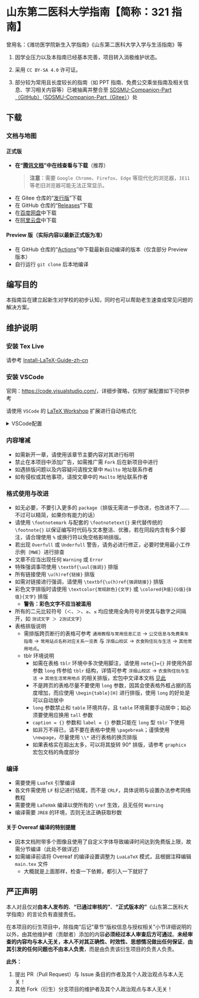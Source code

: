 # 山东第二医科大学指南【简称：321 指南】

曾用名：《潍坊医学院新生入学指南》《山东第二医科大学入学与生活指南》等

1. 因学业压力以及本指南已经基本完善，项目转入消极维护状态。

2. 采用 `CC BY-SA 4.0` 许可证。

3. 部分较为常用且长度较长的指南（如 PPT 指南、免费公交乘坐指南及相关信息、学习相关内容等）已被抽离并整合至 [SDSMU-Companion-Part（GitHub）](https://github.com/Mikachu2333/SDSMU-Companion-Part/)（[SDSMU-Companion-Part（Gitee）](https://gitee.com/linkchou/SDSMU-Companion-Part/)）处

## 下载

### 文档与地图

#### 正式版

- **在“[腾讯文档](https://docs.qq.com/s/ETcQ-ZFSrSsh6MK9bm773q)”中在线查看与下载**（推荐）
  > **注意**：需要 `Google Chrome`、`Firefox`、`Edge` 等现代化的浏览器，`IE11` 等老旧浏览器可能无法正常显示。
- 在 Gitee 仓库的“[发行版](https://gitee.com/LinkChou/sdsmu_welcome_tex/releases/latest)”下载
- 在 GitHub 仓库的“[Releases](https://github.com/Mikachu2333/sdsmu_welcome_tex/releases/latest)”下载
- 在[百度网盘](https://pan.baidu.com/share/init?surl=JadGDpjB50g_b7P8CgjVjQ&pwd=7v6k)中下载
- 在[阿里云盘](https://www.alipan.com/s/dZMvgXwkxGp)中下载

#### Preview 版（实际内容以最新正式版为准）

- 在 GitHub 仓库的“[Actions](https://github.com/Mikachu2333/sdsmu_welcome_tex/actions)”中下载最新自动编译的版本（仅含部分 Preview 版本）
- 自行运行 `git clone` 后本地编译

## 编写目的

本指南旨在建立起新生对学校的初步认知，同时也可以帮助老生速查成常见问题的解决方案。

## 维护说明

### 安装 Tex Live

请参考 [Install-LaTeX-Guide-zh-cn](http://mirrors.ctan.org/info/install-latex-guide-zh-cn/install-latex-guide-zh-cn.pdf)

### 安装 VSCode

官网：<https://code.visualstudio.com/>，详细步骤略，仅附扩展配置如下可供参考

请使用 `VSCode` 的 [LaTeX Workshop](https://marketplace.visualstudio.com/items?itemName=James-Yu.latex-workshop) 扩展进行自动格式化

<details><summary>VSCode配置</summary>

**注：** 如使用本配置文件则必须在 latexmkrc 文件中指定编译器

在本项目文件夹根目录内新建 `.vscode` 文件夹，在其中新建 `settings.json`，将下方配置复制到 `settings.json` 内即可快速配置

```json
{
    "latex-workshop.bibtex-fields.sort.enabled": true,
    "latex-workshop.bibtex-format.sort.enabled": true,
    "latex-workshop.formatting.latex": "latexindent",
    "latex-workshop.formatting.latexindent.args": [
        "-c=%DIR%/",
        "%TMPFILE%",
        "-m",
        "--GCString",
        "-l=%DIR%/latexindent.yaml"
    ],
    "latex-workshop.formatting.latexindent.path": "latexindent",
    "latex-workshop.intellisense.file.base": "both",
    "latex-workshop.intellisense.package.enabled": true,
    "latex-workshop.intellisense.triggers.latex": [],
    "latex-workshop.latex.autoBuild.run": "onSave",
    "latex-workshop.latex.autoClean.run": "onSucceeded",
    "latex-workshop.latex.build.clearLog.everyRecipeStep.enabled": false,
    "latex-workshop.latex.build.forceRecipeUsage": false,
    "latex-workshop.latex.clean.fileTypes": [
        "*.acn",
        "*.acr",
        "*.alg",
        "*.aux",
        "*.bak*",
        "*.bbl",
        "*.blg",
        "*.fdb_latexmk",
        "*.fls",
        "*.glg",
        "*.glo",
        "*.gls",
        "*.gz",
        "*.idx",
        "*.ind",
        "*.ist",
        "*.lof",
        "*.lot",
        "*.out",
        "*.synctex.gz",
        "*.toc",
        "*.xdv"
    ],
    "latex-workshop.latex.recipe.default": "first",
    "latex-workshop.latex.recipes": [
        {
            "name": "LaTeXmk",
            "tools": [
                "latexmk"
            ]
        },
        {
            "name": "LuaLaTeX",
            "tools": [
                "lualatex"
            ]
        },
        {
            "name": "XeLaTeX",
            "tools": [
                "xelatex"
            ]
        }
    ],
    "latex-workshop.latex.tools": [
        {
            "args": [
                "-synctex=1",
                "-interaction=nonstopmode",
                "-file-line-error",
                "%DIR%/main.tex"
            ],
            "command": "xelatex",
            "name": "xelatex"
        },
        {
            "args": [
                "-synctex=1",
                "-interaction=nonstopmode",
                "-shell-escape",
                "-halt-on-error",
                "-file-line-error",
                "%DIR%/main.tex"
            ],
            "command": "latexmk",
            "name": "latexmk"
        },
        {
            "args": [
                "-synctex=1",
                "-interaction=nonstopmode",
                "-shell-escape",
                "-halt-on-error",
                "-file-line-error",
                "%DIR%/main.tex"
            ],
            "command": "lualatex",
            "name": "lualatex"
        }
    ],
    "latex-workshop.message.error.show": false,
    "latex-workshop.message.warning.show": false,
    "latex-workshop.showContextMenu": true,
    "latex-workshop.synctex.afterBuild.enabled": true,
    "latex-workshop.texcount.autorun": "onSave",
    "latex-workshop.view.autoFocus.enabled": true,
    "latex-workshop.view.pdf.internal.synctex.keybinding": "double-click",
    "latex-workshop.view.pdf.viewer": "browser",
}
```

</details>

### 内容增减

- 如需新开一章，请使用该章节主要内容对其进行标明
- 禁止在本项目中添加广告，如需推广需 `Fork` 后在新项目中进行
- 如遇排版问题以及内容疑问请按文章中 `Mailto` 地址联系作者
- 如有侵权或其他事项，请按文章中的 `Mailto` 地址联系作者

### 格式使用与改进

- 如无必要，不要引入更多的 `package`（排版无需进一步改进，也改进不了……不过可以精简，如果你有能力的话）
- 请使用 `\footnotemark` 与配套的 `\footnotetext{}` 来代替传统的 `\footnote{}` 以保证编写时代码与文本整洁、优雅，若在同段内含有多个脚注，请合理使用 `%` 或换行符以免空格影响排版。
- 若出现 `Overfull` 或 `Underfull` 警告，请务必进行修正，必要时使用最小工作示例（`MWE`）进行排查
- 文章不应当出现任何 `Warning` 或 `Error`
- 特殊强调事项使用 `\textbf{\uul{强调}}` 排版
- 所有链接使用 `\u(h)ref{链接}` 排版
- 如需对链接进行强调，请使用 `\textbf{\u(h)ref{强调链接}}` 排版
- 彩色文字排版时请使用 `\textcolor{常规颜色}{文字}` 或 `\colored{R值}{G值}{B值}{文字}` 排版
  - **警告：彩色文字不应当被滥用**
- 所有的二元比较符号（`＜`、`＞`、`≥`、`≤` 均应使用全角符号并使其与数字之间隔开，如 `测试文字 ＞ 2测试文字`）
- 表格排版说明
  - 需排版跨页断行的表格可参考 `通用教程与常用信息汇总` → `公交信息与免费乘车指南` → `常用站点名称对应关系一览表` 与 `浮烟山校区` → `衣食购住玩与生活` → `其他常用地点`。
  - tblr 环境说明
    - 如需在表格 `tblr` 环境中多次使用脚注，请使用 `note{}={}` 并使用外部参数 `long` 传参给 `tblr` 结构，详情可参考 `浮烟山校区` → `衣食购住玩与生活` → `其他生活常用地点` 的相关排版，宏包中文译本文档 [见此](https://gitee.com/nwafu_nan/tabularray-doc-zh-cn)
    - 不是跨页的表格尽量不要使用 `long` 参数，因其会使表格外框占据的高度增加，而应使用 `\begin{table}[H]` 进行排版，使用 `long` 的好处是可以自动居中
    - `long` 参数禁止和 `table` 环境共存，且 `table` 环境需要手动居中；如必须要使用应换用 `tall` 参数
    - `caption = {}` 参数和 `label = {}` 参数只能在 `long` 型 `tblr` 下使用
    - 如非万不得已，请不要在表格中使用 `\pagebreak`；谨慎使用 `\newpage`，尽量使用 `\\*` 进行表格的换页排版
    - 如果表格实在超出太多，可以将其旋转 90° 排版，请参考 `graphicx` 宏包文档的角度部分

### 编译

- 需要使用 `LuaTeX` 引擎编译
- 各文件需使用 `LF` 标记进行结尾，而不是 `CRLF`，具体说明与设置办法参考网络教程
- 需要使用 `LaTeXmk` 编译以使所有的 `\ref` 生效，且无任何 `Warning`
- 编译需要 `JRE8` 的环境，否则无法正确获取秒数

#### 关于 Overeaf 编译的特别提醒

- 因本文档附带多个图像且使用了自定义字体导致编译时间达到免费版上限，故需分节编译（此处不做详述）
- 如需编译前请将 Overeaf 的编译设置调整为 `LuaLaTeX` 模式，且根据注释编辑 `main.tex` 文件
  - 大概就是上面那样，检查一下依赖，都引入一下就好了

## 严正声明

本人对且仅对**由本人发布的**、**“已通过审核的”**、**“正式版本的”**《山东第二医科大学指南》的言论负有直接责任。

在本项目的衍生项目中，除指南“后记”章节“版权信息与授权相关”小节详细说明的以外，由其他维护者（贡献者）添加的内容**必须经过本人审查后方可通过**。**未经审查的内容均与本人无关，本人不对其正确性、时效性、思想情况做出任何保证**，**由其引发的任何问题也不由本人负责**，而是由负责该衍生项目的负责人负责。

**此外：**

1. 提出 PR（Pull Request）与 Issue 条目的作者及其个人政治观点与本人无关！
2. 其他 Fork（衍生）分支项目的维护者及其个人政治观点与本人无关！

<!---
记录：
1. datetime2宏包相关（1.5.7限定）：
  如果需要在xelatex环境下使用datatime2且需要秒数及时区，必须在引用该package之前加入一句
  `\providecommand{\pdfcreationdate}{\creationdate}`
2. OverLeaf（已失效）：
  根据《CTeX 宏集手册》第 12 节中关于“xeCJK 宏集的依赖”的相关描述，OverLeaf 本应在使用 `ctexrep` 文档类时自动引入本宏包而无须用户操心，但实际上出现了本问题……
-->

